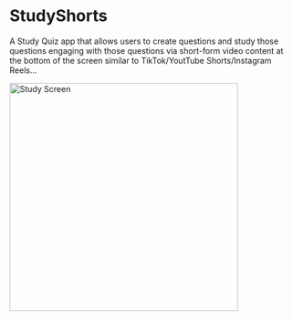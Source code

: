 # StudyShorts
A Study Quiz app that allows users to create questions and study those questions engaging with those questions via short-form video content at the bottom of the screen similar to TikTok/YoutTube Shorts/Instagram Reels...

<img src="StudyScreen.gif" alt="Study Screen" width="400"/>

